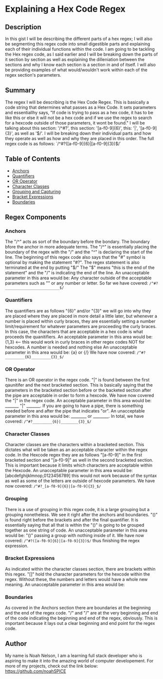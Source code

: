 # Explaining a Hex Code Regex

## Description

In this gist I will be describing the different parts of a hex regex; I will also be segmenting this regex code into small digestible parts and explaining each of their individual functions within the code. I am going to be tackling the Hex regex code, as I said earlier and I will be breaking down the parts of it section by section  as well as explaining the dilleniation between the sections and why I know each section is a section in and of itself. I will also be providing examples of what would/wouldn't work within each of the regex section's parameters.

## Summary

The regex I will be describing is the Hex Code Regex. This is basically a code string that determines what passes as a Hex Code. It sets parameters and essentiallhy says, "If code is trying to pass as a hex code, it has to be like this or else it will not be a hex code and if we use the regex to search for a hexcode outside of those parameters, it wont be found." I will be talking about this section: '/^#?', this section: '[a-f0-9]{6}', this: '|', '[a-f0-9]{3}', as well as '$/'. I will be breaking down their individual parts and how they operate as well as how and why they are placed in this order.
The full regex code is as follows: `/^#?([a-f0-9]{6}|[a-f0-9]{3})$/`

## Table of Contents

- [Anchors](#anchors)
- [Quantifiers](#quantifiers)
- [OR Operator](#or-operator)
- [Character Classes](#character-classes)
- [Grouping and Capturing](#grouping-and-capturing)
- [Bracket Expressions](#bracket-expressions)
- [Boundaries](#boundaries)

## Regex Components

### Anchors
The "/^" acts as sort of the boundary before the bondary. The boundary bfore the anchor in more adequate terms. The "/^" is essentially placing the boundary of the regex with the "/" and the "^" is declaring the start of the line. The beginning of this regex code also says that the "#" symbol is optional by making the statement "#?". The regex statement is also terminated at the end by putting "$/" The "$" means "this is the end of the statement" and the "/" is indicating the end of the line.
An unacceptable parameter in this area would be: Any character outside of the acceptable parameters such as "\" or any number or letter.
So far we have covered: `/^#?_________________________$/`
### Quantifiers
The quantifiers are as follows "{6}" and/or "{3}" we will go into why they are placed where they are placed in more detail a little later, but whenever a number is placed within curly braces, they are essentially setting a number limit/requirement for whatever parameters are proceeding the curly braces. In this case, the characters that are acceptable in a hex code is what proceeds the quanitifiers. 
An acceptable parameter in this area would be:{1,3} <-- this would work in curly braces in other regex codes NOT for hexcodes. A number is needed and nothing else
An unacceptable parameter in this area would be: {a} or {/}
We have now covered: `/^#?_________{6}_________{3}_$/`
### OR Operator
There is an OR operator in the regex code. "|" is found between the first qaunitifer and the next bracketed section. This is basically saying that the parameters in the bracketed section before or the backeted section after the pipe are acceptable in order to form a hexcode. We have now covered the "|" in the regex code. 
An acceptable parameter in this area would be: _______ "|" _______. If you are going to have a pipe, there is something needed before and after the pipe that indicates "or".
An unacceptable parameter in this area would be: ________ or ________.
In total, we have covered: `/^#?_________{6}|________{3}_$/`
### Character Classes
Character classes are the characters within a bracketed section. This dictates what will be taken as an acceptable character within the regex code. In the Hexcode regex they are as follows "[a-f0-9]" in the first bracketed section and "[a-f0-9]" as well in the second bracketed section. This is important because it limits which characters are acceptable within the Hexcode.
An unacceptable parameter in this area would be: [abcdefghijklmnop,0123456789] this would not work because of the syntax as well as some of the letters are outside of hexcode parameters.
We have now covered: `/^#?_[a-f0-9]{6}|[a-f0-9]{3}_$/`
### Grouping
There is a use of grouping in this regex code, it is a large grouping but a grouping nonetheless. We see it right after the anchors and boundaries. "()" is found right before the brackets and after the final quantifier. It is essentially saying that all that is within the "()" is going to be grouped together as one string of code.
An unacceptable parameter in this area would be:  "()" passing a group with nothing inside of it.
We have now covered: `/^#?([a-f0-9]{6}|[a-f0-9]{3})$/` thus finishing the regex expression.
### Bracket Expressions
As indicated within the character classes section, there are brackets within this regex. "[]" hold the character parameters for the hexcode within the regex. Without these, the numbers and letters would have a whole new meaning.
An unacceptable parameter in this area would be:
### Boundaries
As covered in the Anchors section there are boundaries at the beginning and the end of the regex code. "/" and "/" are at the very beginning and end of the code indicating the beginning and end of the regex, obviously. This is important because it lays out a clear beginning and end point for the regex code.
## Author

My name is Noah Nelson, I am a learning full stack developer who is aspiring to make it into the amazing world of computer developement. For more of my projects, check out the link below:
https://github.com/noahSPICE

